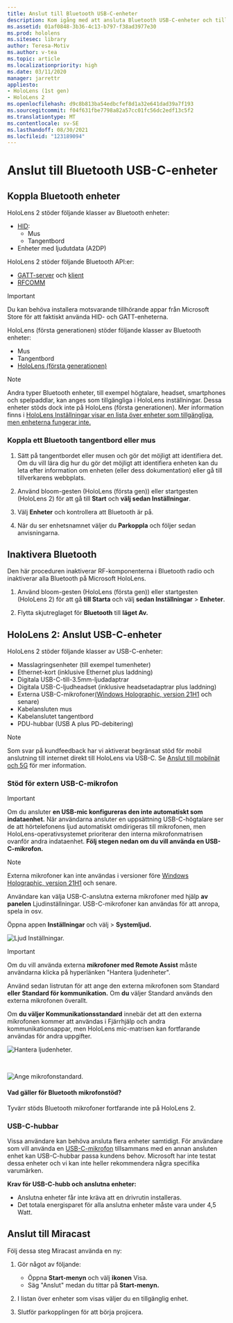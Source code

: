 ```yaml
---
title: Anslut till Bluetooth USB-C-enheter
description: Kom igång med att ansluta Bluetooth USB-C-enheter och tillbehör från dina HoloLens enheter med mixad verklighet.
ms.assetid: 01af0848-3b36-4c13-b797-f38ad3977e30
ms.prod: hololens
ms.sitesec: library
author: Teresa-Motiv
ms.author: v-tea
ms.topic: article
ms.localizationpriority: high
ms.date: 03/11/2020
manager: jarrettr
appliesto:
- HoloLens (1st gen)
- HoloLens 2
ms.openlocfilehash: d9c8b813ba54edbcfef8d1a32e641dad39a7f193
ms.sourcegitcommit: f04f631fbe7798a82a57cc01fc56dc2edf13c5f2
ms.translationtype: MT
ms.contentlocale: sv-SE
ms.lasthandoff: 08/30/2021
ms.locfileid: "123189094"
---
```

# <a name="connect-to-bluetooth-and-usb-c-devices"></a>Anslut till Bluetooth USB-C-enheter

## <a name="pair-bluetooth-devices"></a>Koppla Bluetooth enheter

HoloLens 2 stöder följande klasser av Bluetooth enheter:

- [HID](/windows-hardware/drivers/hid/):
    - Mus
    - Tangentbord
- Enheter med ljudutdata (A2DP)

HoloLens 2 stöder följande Bluetooth API:er:
- [GATT-server](/windows/uwp/devices-sensors/gatt-server) och [klient](/windows/uwp/devices-sensors/gatt-client)
- [RFCOMM](/windows/uwp/devices-sensors/send-or-receive-files-with-rfcomm)
>[!IMPORTANT]
> Du kan behöva installera motsvarande tillhörande appar från Microsoft Store för att faktiskt använda HID- och GATT-enheterna.

HoloLens (första generationen) stöder följande klasser av Bluetooth enheter:

- Mus
- Tangentbord
- [HoloLens (första generationen)](hololens1-clicker.md)

> [!NOTE]
> Andra typer Bluetooth enheter, till exempel högtalare, headset, smartphones och spelpaddlar, kan anges som tillgängliga i HoloLens inställningar. Dessa enheter stöds dock inte på HoloLens (första generationen). Mer information finns i [HoloLens Inställningar visar en lista över enheter som tillgängliga, men enheterna fungerar inte.](hololens-troubleshooting.md#devices-listed-as-available-in-settings-dont-work)

### <a name="pair-a-bluetooth-keyboard-or-mouse"></a>Koppla ett Bluetooth tangentbord eller mus

1. Sätt på tangentbordet eller musen och gör det möjligt att identifiera det. Om du vill lära dig hur du gör det möjligt att identifiera enheten kan du leta efter information om enheten (eller dess dokumentation) eller gå till tillverkarens webbplats.

1. Använd bloom-gesten (HoloLens (första gen)) eller startgesten (HoloLens 2) för att gå till **Start** och **välj sedan Inställningar**.

1. Välj **Enheter** och kontrollera att Bluetooth är på.  

1. När du ser enhetsnamnet väljer du **Parkoppla** och följer sedan anvisningarna.

## <a name="disable-bluetooth"></a>Inaktivera Bluetooth

Den här proceduren inaktiverar RF-komponenterna i Bluetooth radio och inaktiverar alla Bluetooth på Microsoft HoloLens.

1. Använd bloom-gesten (HoloLens (första gen)) eller startgesten (HoloLens 2) för att gå **till Starta** och välj **sedan Inställningar**  >  **Enheter**.

1. Flytta skjutreglaget för **Bluetooth** till **läget Av.**

## <a name="hololens-2-connect-usb-c-devices"></a>HoloLens 2: Anslut USB-C-enheter

HoloLens 2 stöder följande klasser av USB-C-enheter:

- Masslagringsenheter (till exempel tumenheter)
- Ethernet-kort (inklusive Ethernet plus laddning)
- Digitala USB-C-till-3.5mm-ljudadaptrar
- Digitala USB-C-ljudheadset (inklusive headsetadaptrar plus laddning)
- Externa USB-C-mikrofoner[(Windows Holographic, version 21H1](hololens-release-notes.md#windows-holographic-version-21h1) och senare)
- Kabelansluten mus
- Kabelanslutet tangentbord
- PDU-hubbar (USB A plus PD-debitering)


> [!NOTE]
> Som svar på kundfeedback har vi aktiverat begränsat stöd för mobil anslutning till internet direkt till HoloLens via USB-C. Se [Anslut till mobilnät och 5G](hololens-cellular.md) för mer information.

### <a name="usb-c-external-microphone-support"></a>Stöd för extern USB-C-mikrofon

> [!IMPORTANT]
> Om du ansluter **en USB-mic konfigureras den inte automatiskt som indataenhet.** När användarna ansluter en uppsättning USB-C-högtalare ser de att hörtelefonens ljud automatiskt omdirigeras till mikrofonen, men HoloLens-operativsystemet prioriterar den interna mikrofonmatrisen ovanför andra indataenhet. **Följ stegen nedan om du vill använda en USB-C-mikrofon.**

> [!NOTE]
> Externa mikrofoner kan inte användas i versioner före [Windows Holographic, version 21H1](hololens-release-notes.md#windows-holographic-version-21h1) och senare. 

Användare kan välja USB-C-anslutna externa mikrofoner med hjälp **av panelen** Ljudinställningar. USB-C-mikrofoner kan användas för att anropa, spela in osv.

Öppna appen **Inställningar** och välj   >  **Systemljud.**

![Ljud Inställningar.](images/usbc-mic-1.jpg)

> [!IMPORTANT]
> Om du vill använda externa **mikrofoner med Remote Assist** måste användarna klicka på hyperlänken "Hantera ljudenheter".
>
> Använd sedan listrutan för att ange den externa mikrofonen som Standard **eller** **Standard för kommunikation.** Om **du** väljer Standard används den externa mikrofonen överallt.
>
> Om **du väljer Kommunikationsstandard** innebär det att den externa mikrofonen kommer att användas i Fjärrhjälp och andra kommunikationsappar, men HoloLens mic-matrisen kan fortfarande användas för andra uppgifter.

![Hantera ljudenheter.](images/usbc-mic-2.png)

<br>

![Ange mikrofonstandard.](images/usbc-mic-3.jpg)

#### <a name="what-about-bluetooth-microphone-support"></a>Vad gäller för Bluetooth mikrofonstöd?

Tyvärr stöds Bluetooth mikrofoner fortfarande inte på HoloLens 2.

### <a name="usb-c-hubs"></a>USB-C-hubbar

Vissa användare kan behöva ansluta flera enheter samtidigt. För användare som vill använda en [USB-C-mikrofon](#usb-c-external-microphone-support) tillsammans med en annan ansluten enhet kan USB-C-hubbar passa kundens behov. Microsoft har inte testat dessa enheter och vi kan inte heller rekommendera några specifika varumärken.

**Krav för USB-C-hubb och anslutna enheter:**

- Anslutna enheter får inte kräva att en drivrutin installeras.
- Det totala energisparet för alla anslutna enheter måste vara under 4,5 Watt.

## <a name="connect-to-miracast"></a>Anslut till Miracast

Följ dessa steg Miracast använda en ny:

1. Gör något av följande:  

   - Öppna **Start-menyn** och välj **ikonen** Visa.
   - Säg "Anslut" medan du tittar på **Start-menyn.**  

1. I listan över enheter som visas väljer du en tillgänglig enhet.

1. Slutför parkopplingen för att börja projicera.
